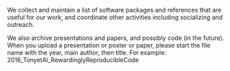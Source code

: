 We collect and maintain a list of software packages and references that are useful for our work,
and coordinate other activities including socializing and outreach.

We also archive presentations and papers, and possibly code (in the future).
When you upload a presentation or poster or paper,
please start the file name with the year, main author, then title.
For example: 2016_TonyetAl_RewardinglyReproducibleCode

